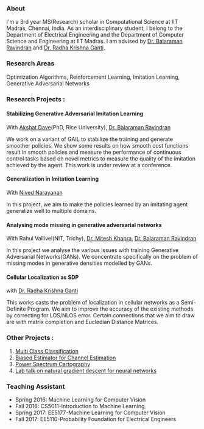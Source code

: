 ### About

I'm a 3rd year MS(Research) scholar in Computational Science at IIT Madras, Chennai, India. As an interdisciplinary student, I belong to the Department of Electrical Engineering and the Department of Computer Science and Engineering at IIT Madras. I am advised by [Dr. Balaraman Ravindran](http://www.cse.iitm.ac.in/~ravi/) and [Dr. Radha Krishna Ganti](http://www.ee.iitm.ac.in/~rganti/). 

### Research Areas

Optimization Algorithms, Reinforcement Learning, Imitation Learning, Generative Adversarial Networks  

### Research Projects :
#### Stabilizing Generative Adversarial Imitation Learning
With [Akshat Dave](https://adaveiitm.github.io/)(PhD, Rice University), [Dr. Balaraman Ravindran](http://www.cse.iitm.ac.in/~ravi/)

We work on a variant of GAIL to stabilize the training and generate smoother policies. We show some results on how smooth cost functions result in smooth policies and measure the performance of continuous control tasks based on novel metrics to measure the quality of the imitation achieved by the agent. This work is under review at a conference.

#### Generalization in Imitation Learning
With [Nived Narayanan]()

In this project, we aim to make the policies learned by an imitating agent generalize well to multiple domains. 

#### Analysing mode missing in generative adversarial networks
With Rahul Vallivel(NIT, Trichy), [Dr. Mitesh Khapra](https://www.cse.iitm.ac.in/~miteshk/), [Dr. Balaraman Ravindran](http://www.cse.iitm.ac.in/~ravi/)

In this project we analyse the various issues with training Generative Adversarial Networks(GANs). We concentrate specifically on the problem of missing modes in generative densities modelled by GANs.

#### Cellular Localization as SDP
with [Dr. Radha Krishna Ganti](http://www.ee.iitm.ac.in/~rganti/)

This works casts the problem of localization in cellular networks as a Semi-Definite Program. We aim to improve the accuracy of the existing methods by correcting for LOS/NLOS error. Certain connections that we aim to draw are with matrix completion and Eucledian Distance Matrices. 

### Other Projects :
1. [Multi Class Classification](https://sapanachaudhary.github.io/Multi-Class-Classification/)
2. [Biased Estimator for Channel Estimation](https://sapanachaudhary.github.io/Biased-Estimation-for-Channel-Estimation/)
3. [Power Spectrum Cartography](https://sapanachaudhary.github.io/Power-Spectrum-Cartography/)
4. [Lab talk on natural gradient descent for neural networks](https://sapanachaudhary.github.io/On-Natural-Gradients/)


### Teaching Assistant 
* Spring 2016: Machine Learning for Computer Vision
* Fall 2016: CS5011-Introduction to Machine Learning
* Spring 2017: EE5177-Machine Learning for Computer Vision
* Fall 2017: EE5110-Probability Foundation for Electrical Engineers
